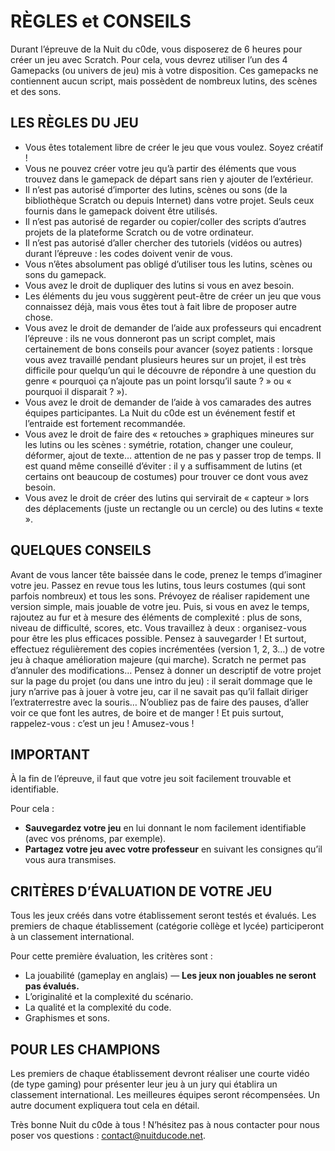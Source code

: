# RÈGLES et CONSEILS

Durant l’épreuve de la Nuit du c0de, vous disposerez de 6 heures pour créer un jeu avec Scratch. Pour cela, vous devrez utiliser l’un des 4 Gamepacks (ou univers de jeu) mis à votre disposition. Ces gamepacks ne contiennent aucun script, mais possèdent de nombreux lutins, des scènes et des sons.

## LES RÈGLES DU JEU
* Vous êtes totalement libre de créer le jeu que vous voulez. Soyez créatif !
* Vous ne pouvez créer votre jeu qu’à partir des éléments que vous trouvez dans le gamepack de départ sans rien y ajouter de l’extérieur.
* Il n’est pas autorisé d’importer des lutins, scènes ou sons (de la bibliothèque Scratch ou depuis Internet) dans votre projet. Seuls ceux fournis dans le gamepack doivent être utilisés.
* Il n’est pas autorisé de regarder ou copier/coller des scripts d’autres projets de la plateforme Scratch ou de votre ordinateur.
* Il n’est pas autorisé d’aller chercher des tutoriels (vidéos ou autres) durant l’épreuve : les codes doivent venir de vous.
* Vous n’êtes absolument pas obligé d’utiliser tous les lutins, scènes ou sons du gamepack.
* Vous avez le droit de dupliquer des lutins si vous en avez besoin.
* Les éléments du jeu vous suggèrent peut-être de créer un jeu que vous connaissez déjà, mais vous êtes tout à fait libre de proposer autre chose.
* Vous avez le droit de demander de l’aide aux professeurs qui encadrent l’épreuve : ils ne vous donneront pas un script complet, mais certainement de bons conseils pour avancer (soyez patients : lorsque vous avez travaillé pendant plusieurs heures sur un projet, il est très difficile pour quelqu’un qui le découvre de répondre à une question du genre « pourquoi ça n’ajoute pas un point lorsqu’il saute ? » ou « pourquoi il disparait ? »).
* Vous avez le droit de demander de l’aide à vos camarades des autres équipes participantes. La Nuit du c0de est un événement festif et l’entraide est fortement recommandée.
* Vous avez le droit de faire des « retouches » graphiques mineures sur les lutins ou les scènes : symétrie, rotation, changer une couleur, déformer, ajout de texte… attention de ne pas y passer trop de temps. Il est quand même conseillé d’éviter : il y a suffisamment de lutins (et certains ont beaucoup de costumes) pour trouver ce dont vous avez besoin.
* Vous avez le droit de créer des lutins qui servirait de « capteur » lors des déplacements (juste un rectangle ou un cercle) ou des lutins « texte ».

## QUELQUES CONSEILS
Avant de vous lancer tête baissée dans le code, prenez le temps d’imaginer votre jeu. Passez en revue tous les lutins, tous leurs costumes (qui sont parfois nombreux) et tous les sons. Prévoyez de réaliser rapidement une version simple, mais jouable de votre jeu. Puis, si vous en avez le temps, rajoutez au fur et à mesure des éléments de complexité : plus de sons, niveau de difficulté, scores, etc.
Vous travaillez à deux : organisez-vous pour être les plus efficaces possible.
Pensez à sauvegarder ! Et surtout, effectuez régulièrement des copies incrémentées (version 1, 2, 3…) de votre jeu à chaque amélioration majeure (qui marche). Scratch ne permet pas d’annuler des modifications…
Pensez à donner un descriptif de votre projet sur la page du projet (ou dans une intro du jeu) : il serait dommage que le jury n’arrive pas à jouer à votre jeu, car il ne savait pas qu’il fallait diriger l’extraterrestre avec la souris…
N’oubliez pas de faire des pauses, d’aller voir ce que font les autres, de boire et de manger !
Et puis surtout, rappelez-vous : c’est un jeu ! Amusez-vous !

## IMPORTANT
À la fin de l’épreuve, il faut que votre jeu soit facilement trouvable et identifiable.

Pour cela :
* **Sauvegardez votre jeu** en lui donnant le nom facilement identifiable (avec vos prénoms, par exemple).
* **Partagez votre jeu avec votre professeur** en suivant les consignes qu’il vous aura transmises.

## CRITÈRES D’ÉVALUATION DE VOTRE JEU
Tous les jeux créés dans votre établissement seront testés et évalués. Les premiers de chaque établissement (catégorie collège et lycée) participeront à un classement international.

Pour cette première évaluation, les critères sont :
* La jouabilité (gameplay en anglais) — **Les jeux non jouables ne seront pas évalués.**
* L’originalité et la complexité du scénario.
* La qualité et la complexité du code.
* Graphismes et sons.

## POUR LES CHAMPIONS
Les premiers de chaque établissement devront réaliser une courte vidéo (de type gaming) pour présenter leur jeu à un jury qui établira un classement international. Les meilleures équipes seront récompensées. Un autre document expliquera tout cela en détail.

Très bonne Nuit du c0de à tous ! N’hésitez pas à nous contacter pour nous poser vos questions : contact@nuitducode.net.
